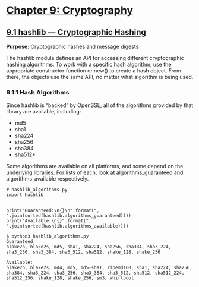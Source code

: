 # [Chapter 9: Cryptography](https://pymotw.com/3/cryptographic.html)

## [9.1 hashlib — Cryptographic Hashing](https://pymotw.com/3/hashlib/index.html)

**Purpose:**	Cryptographic hashes and message digests

The hashlib module defines an API for accessing different cryptographic hashing algorithms. To work with a specific hash algorithm, use the appropriate constructor function or new() to create a hash object. From there, the objects use the same API, no matter what algorithm is being used.

### 9.1.1 Hash Algorithms

Since hashlib is “backed” by OpenSSL, all of the algorithms provided by that library are available, including:

* md5
* sha1
* sha224
* sha256
* sha384
* sha512*

Some algorithms are available on all platforms, and some depend on the underlying libraries. For lists of each, look at algorithms_guaranteed and algorithms_available respectively.

```
# hashlib_algorithms.py
import hashlib


print("Guaranteed:\n{}\n".format(", ".join(sorted(hashlib.algorithms_guaranteed))))
print("Available:\n{}".format(", ".join(sorted(hashlib.algorithms_available))))
```

```
$ python3 hashlib_algorithms.py
Guaranteed:
blake2b, blake2s, md5, sha1, sha224, sha256, sha384, sha3_224, sha3_256, sha3_384, sha3_512, sha512, shake_128, shake_256

Available:
blake2b, blake2s, md4, md5, md5-sha1, ripemd160, sha1, sha224, sha256, sha384, sha3_224, sha3_256, sha3_384, sha3_512, sha512, sha512_224, sha512_256, shake_128, shake_256, sm3, whirlpool
```
